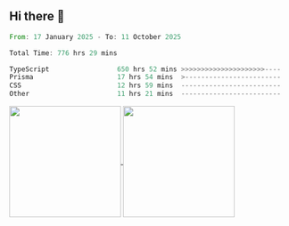 ## Hi there 👋
<!--START_SECTION:waka-->

```rust
From: 17 January 2025 - To: 11 October 2025

Total Time: 776 hrs 29 mins

TypeScript                 650 hrs 52 mins >>>>>>>>>>>>>>>>>>>>>----   82.61 %
Prisma                     17 hrs 54 mins  >------------------------   02.27 %
CSS                        12 hrs 59 mins  -------------------------   01.65 %
Other                      11 hrs 21 mins  -------------------------   01.44 %
```

<!--END_SECTION:waka-->

<a href="https://github.com/anuraghazra/github-readme-stats">
  <img height=200 align="center" src="https://github-readme-stats.vercel.app/api/top-langs/?username=paulgeorge35&layout=donut&langs_count=5&theme=transparent" />
</a>
<a href="https://github.com/anuraghazra/convoychat">
  <img height=200 align="center" src="https://github-readme-stats.vercel.app/api?username=paulgeorge35&show_icons=true&show=prs_merged&theme=transparent&rank_icon=github" />
</a>
